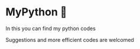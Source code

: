 # MyPython :snake:

In this you can find my python codes


Suggestions and more efficient codes are welcomed
